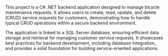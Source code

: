This project is a C# .NET backend application designed to manage bicycle maintenance requests. It allows users to create, read, update, and delete (CRUD) service requests for customers, demonstrating how to handle typical CRUD operations within a secure backend environment.

The application is linked to a SQL Server database, ensuring efficient data storage and retrieval for managing customer service requests. It showcases best practices for backend development, including database integration, and provides a solid foundation for building service-oriented applications.
